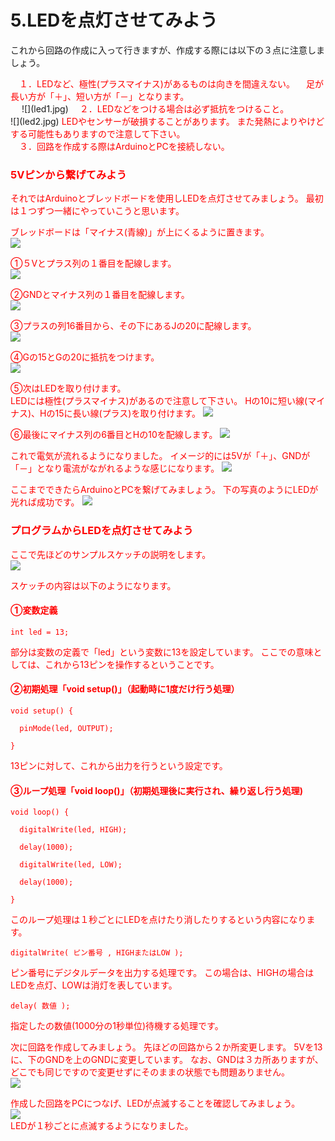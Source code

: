 # 5.LEDを点灯させてみよう



これから回路の作成に入って行きますが、作成する際には以下の３点に注意しましょう。

<font color="FF0000">
　１．LEDなど、極性(プラスマイナス)があるものは向きを間違えない。
　足が長い方が「＋」、短い方が「－」となります。
</font>
<br>　
![](led1.jpg)

<font color="FF0000">
　２．LEDなどをつける場合は必ず抵抗をつけること。
</font>
<br>
![](led2.jpg)

<font color="FF0000">
LEDやセンサーが破損することがあります。
また発熱によりやけどする可能性もありますので注意して下さい。
</font>
<br>

<font color="FF0000">
　３．回路を作成する際はArduinoとPCを接続しない。
<br>

### 5Vピンから繋げてみよう


それではArduinoとブレッドボードを使用しLEDを点灯させてみましょう。
最初は１つずつ一緒にやっていこうと思います。

ブレッドボードは「マイナス(青線)」が上にくるように置きます。
<br>
![](led3.jpg)

①５Vとプラス列の１番目を配線します。
<br>
![](led4.jpg)

②GNDとマイナス列の１番目を配線します。
<br>
![](led5.jpg)

③プラスの列16番目から、その下にあるJの20に配線します。
<br>
![](led6.jpg)

④Gの15とGの20に抵抗をつけます。
<br>
![](led7.jpg)

⑤次はLEDを取り付けます。
<br>
LEDには極性(プラスマイナス)があるので注意して下さい。
Hの10に短い線(マイナス)、Hの15に長い線(プラス)を取り付けます。
![](led8.jpg)

⑥最後にマイナス列の6番目とHの10を配線します。
![](led9.jpg)

これで電気が流れるようになりました。
イメージ的には5Vが「＋」、GNDが「－」となり電流がながれるような感じになります。
![](led10.jpg)

ここまでできたらArduinoとPCを繋げてみましょう。
下の写真のようにLEDが光れば成功です。
![](led11-2.jpg)

### プログラムからLEDを点灯させてみよう


ここで先ほどのサンプルスケッチの説明をします。
<br>
![](led12.jpg)


スケッチの内容は以下のようになります。

#### ①変数定義

```
int led = 13;
```
部分は変数の定義で「led」という変数に13を設定しています。
ここでの意味としては、これから13ピンを操作するということです。

#### ②初期処理「void setup()」（起動時に1度だけ行う処理）
```
void setup() {
         
  pinMode(led, OUTPUT);     

}
```
13ピンに対して、これから出力を行うという設定です。

#### ③ループ処理「void loop()」（初期処理後に実行され、繰り返し行う処理)

```
void loop() {

  digitalWrite(led, HIGH);

  delay(1000);

  digitalWrite(led, LOW);

  delay(1000);

}
```

このループ処理は１秒ごとにLEDを点けたり消したりするという内容になります。

```
digitalWrite( ピン番号 , HIGHまたはLOW );
```

ピン番号にデジタルデータを出力する処理です。
この場合は、HIGHの場合はLEDを点灯、LOWは消灯を表しています。

```
delay( 数値 );
```

指定したの数値(1000分の1秒単位)待機する処理です。


次に回路を作成してみましょう。
先ほどの回路から２か所変更します。
5Vを13に、下のGNDを上のGNDに変更しています。
なお、GNDは３カ所ありますが、どこでも同じですので変更せずにそのままの状態でも問題ありません。
<br>
![](led13.jpg)

作成した回路をPCにつなげ、LEDが点滅することを確認してみましょう。
<br>
![](led14.jpg)
<br>
LEDが１秒ごとに点滅するようになりました。